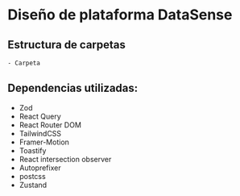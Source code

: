 # Diseño de plataforma DataSense

## Estructura de carpetas

```bash
- Carpeta

```


## Dependencias utilizadas:

- Zod
- React Query
- React Router DOM
- TailwindCSS
- Framer-Motion
- Toastify
- React intersection observer
- Autoprefixer
- postcss
- Zustand